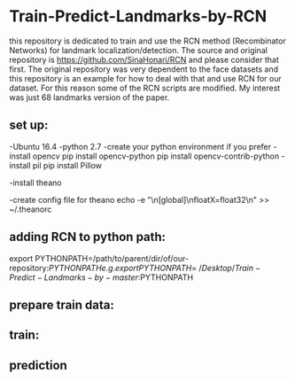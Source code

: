 # Train-Predict-Landmarks-by-RCN
this repository is dedicated to train and use the RCN method (Recombinator Networks) for landmark localization/detection.
The source and original repository is https://github.com/SinaHonari/RCN and please consider that first.
The original repository was very dependent to the face datasets and this repository is an example for how to deal with that and use RCN for our dataset. For this reason some of the RCN scripts are modified.
My interest was just 68 landmarks version of the paper.

## set up:
-Ubuntu 16.4
-python 2.7
-create your python environment if you prefer
-install opencv
    pip install opencv-python
    pip install opencv-contrib-python
-install pil
    pip install Pillow

-install theano
    
-create config file for theano
echo -e "\n[global]\nfloatX=float32\n" >> ~/.theanorc

## adding RCN to python path:
export PYTHONPATH=/path/to/parent/dir/of/our-repository:$PYTHONPATH
e.g.
export PYTHONPATH=~/Desktop/Train-Predict-Landmarks-by-master:$PYTHONPATH

## prepare train data:

## train:


## prediction






